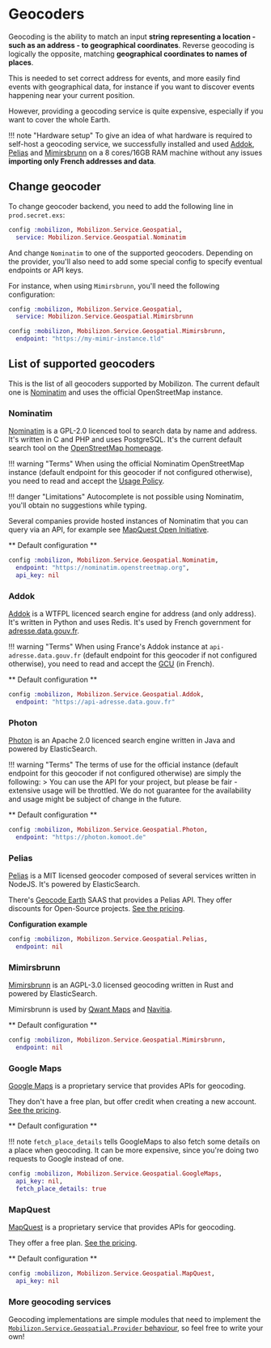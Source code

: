 # Geocoders

Geocoding is the ability to match an input **string representing a location - such as an address - to geographical coordinates**.
Reverse geocoding is logically the opposite, matching **geographical coordinates to names of places**.

This is needed to set correct address for events, and more easily find events with geographical data, for instance if you want to discover events happening near your current position.

However, providing a geocoding service is quite expensive, especially if you want to cover the whole Earth.

!!! note "Hardware setup"
    To give an idea of what hardware is required to self-host a geocoding service, we successfully installed and used [Addok](#addok), [Pelias](#pelias) and [Mimirsbrunn](#mimirsbrunn) on a 8 cores/16GB RAM machine without any issues **importing only French addresses and data**.

## Change geocoder

To change geocoder backend, you need to add the following line in `prod.secret.exs`:
```elixir
config :mobilizon, Mobilizon.Service.Geospatial,
  service: Mobilizon.Service.Geospatial.Nominatim
```
And change `Nominatim` to one of the supported geocoders. Depending on the provider, you'll also need to add some special config to specify eventual endpoints or API keys.

For instance, when using `Mimirsbrunn`, you'll need the following configuration:
```elixir
config :mobilizon, Mobilizon.Service.Geospatial,
  service: Mobilizon.Service.Geospatial.Mimirsbrunn

config :mobilizon, Mobilizon.Service.Geospatial.Mimirsbrunn,
  endpoint: "https://my-mimir-instance.tld"
```

## List of supported geocoders

This is the list of all geocoders supported by Mobilizon. The current default one is [Nominatim](#nominatim) and uses the official OpenStreetMap instance.

### Nominatim

[Nominatim](https://wiki.openstreetmap.org/wiki/Nominatim) is a GPL-2.0 licenced tool to search data by name and address. It's written in C and PHP and uses PostgreSQL.
It's the current default search tool on the [OpenStreetMap homepage](https://www.openstreetmap.org).

!!! warning "Terms"
    When using the official Nominatim OpenStreetMap instance (default endpoint for this geocoder if not configured otherwise), you need to read and accept the [Usage Policy](https://operations.osmfoundation.org/policies/nominatim).

!!! danger "Limitations"
    Autocomplete is not possible using Nominatim, you'll obtain no suggestions while typing.

Several companies provide hosted instances of Nominatim that you can query via an API, for example see [MapQuest Open Initiative](https://developer.mapquest.com/documentation/open/nominatim-search).

** Default configuration **
```elixir
config :mobilizon, Mobilizon.Service.Geospatial.Nominatim,
  endpoint: "https://nominatim.openstreetmap.org",
  api_key: nil
```

### Addok

[Addok](https://github.com/addok/addok) is a WTFPL licenced search engine for address (and only address). It's written in Python and uses Redis. 
It's used by French government for [adresse.data.gouv.fr](https://adresse.data.gouv.fr).

!!! warning "Terms"
    When using France's Addok instance at `api-adresse.data.gouv.fr` (default endpoint for this geocoder if not configured otherwise), you need to read and accept the [GCU](https://adresse.data.gouv.fr/cgu) (in French).
    
** Default configuration **
```elixir
config :mobilizon, Mobilizon.Service.Geospatial.Addok,
  endpoint: "https://api-adresse.data.gouv.fr"
```

### Photon

[Photon](https://photon.komoot.de/) is an Apache 2.0 licenced search engine written in Java and powered by ElasticSearch.

!!! warning "Terms"
    The terms of use for the official instance (default endpoint for this geocoder if not configured otherwise) are simply the following:
    > You can use the API for your project, but please be fair - extensive usage will be throttled. We do not guarantee for the availability and usage might be subject of change in the future.
    
** Default configuration **
```elixir
config :mobilizon, Mobilizon.Service.Geospatial.Photon,
  endpoint: "https://photon.komoot.de"
```

### Pelias

[Pelias](https://github.com/pelias/pelias) is a MIT licensed geocoder composed of several services written in NodeJS. It's powered by ElasticSearch.

There's [Geocode Earth](https://geocode.earth/) SAAS that provides a Pelias API.
They offer discounts for Open-Source projects. [See the pricing](https://geocode.earth/).

**Configuration example**
```elixir
config :mobilizon, Mobilizon.Service.Geospatial.Pelias,
  endpoint: nil
```

### Mimirsbrunn

[Mimirsbrunn](https://github.com/CanalTP/mimirsbrunn) is an AGPL-3.0 licensed geocoding written in Rust and powered by ElasticSearch.

Mimirsbrunn is used by [Qwant Maps](https://www.qwant.com/maps) and [Navitia](https://www.navitia.io).

** Default configuration **
```elixir
config :mobilizon, Mobilizon.Service.Geospatial.Mimirsbrunn,
  endpoint: nil
```

### Google Maps

[Google Maps](https://developers.google.com/maps/documentation/geocoding/intro) is a proprietary service that provides APIs for geocoding.

They don't have a free plan, but offer credit when creating a new account. [See the pricing](https://cloud.google.com/maps-platform/pricing/).

** Default configuration **

!!! note
    `fetch_place_details` tells GoogleMaps to also fetch some details on a place when geocoding. It can be more expensive, since you're doing two requests to Google instead of one.

```elixir
config :mobilizon, Mobilizon.Service.Geospatial.GoogleMaps,
  api_key: nil,
  fetch_place_details: true
```

### MapQuest

[MapQuest](https://developer.mapquest.com/documentation/open/geocoding-api/) is a proprietary service that provides APIs for geocoding.

They offer a free plan. [See the pricing](https://developer.mapquest.com/plans).

** Default configuration **
```elixir
config :mobilizon, Mobilizon.Service.Geospatial.MapQuest,
  api_key: nil
```

### More geocoding services  

Geocoding implementations are simple modules that need to implement the [`Mobilizon.Service.Geospatial.Provider` behaviour](https://framasoft.frama.io/mobilizon/backend/Mobilizon.Service.Geospatial.Provider.html), so feel free to write your own!
